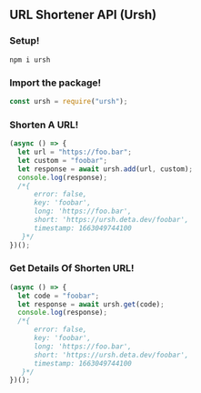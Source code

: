 ## URL Shortener API (Ursh)

### Setup!

```shell
npm i ursh
```

### Import the package!

```js
const ursh = require("ursh");
```

### Shorten A URL!

```js
(async () => {
  let url = "https://foo.bar";
  let custom = "foobar";
  let response = await ursh.add(url, custom);
  console.log(response);
  /*{
      error: false,
      key: 'foobar',
      long: 'https://foo.bar',
      short: 'https://ursh.deta.dev/foobar',
      timestamp: 1663049744100
   }*/
})();
```

### Get Details Of Shorten URL!

```js
(async () => {
  let code = "foobar";
  let response = await ursh.get(code);
  console.log(response);
  /*{
      error: false,
      key: 'foobar',
      long: 'https://foo.bar',
      short: 'https://ursh.deta.dev/foobar',
      timestamp: 1663049744100
   }*/
})();
```
